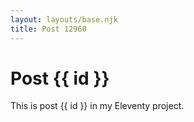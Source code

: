 ```yaml
---
layout: layouts/base.njk
title: Post 12960
---
```


# Post {{ id }}

This is post {{ id }} in my Eleventy project.
